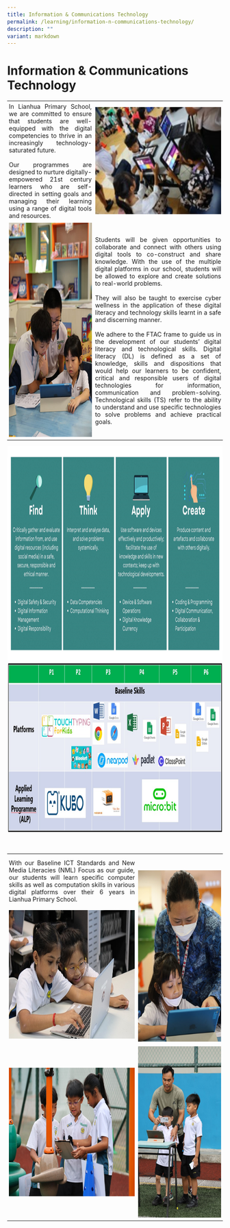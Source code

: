 ```yaml
---
title: Information & Communications Technology
permalink: /learning/information-n-communications-technology/
description: ""
variant: markdown
---
```

<h1><strong>Information &amp; Communications Technology</strong></h1>

<table style="border-collapse: collapse;">
  <tbody>
		<tr>
    <td style="text-align: justify; padding: 4px;  width: 40%;">In Lianhua Primary School, we are committed to ensure that students are well-equipped with the digital competencies to thrive in an increasingly technology-saturated future. <br><br>Our programmes are designed to nurture digitally-empowered 21st century learners who are self-directed in setting goals and managing their learning using a range of digital tools and resources. 
			</td>
    <td style="text-align: justify; padding: 4px;  width: 60%;"><img style="width:400px;height:250px;" src="/images/Learning/Ict/ICTpic3.jpg"></td>
  </tr>
  <tr>
    <td style="text-align: justify; padding: 4px;"><img style="width:400px;height:500px;" src="/images/Learning/Ict/ICTpic4.jpg"></td>
    <td style="text-align: justify; padding: 4px;">Students will be given opportunities to collaborate and connect with others using digital tools to co-construct and share knowledge. With the use of the multiple digital platforms in our school, students will be allowed to explore and create solutions to real-world problems. <br><br>They will also be taught to exercise cyber wellness in the application of these digital literacy and technology skills learnt in a safe and discerning manner.<br><br>We adhere to the FTAC frame to guide us in the development of our students’ digital literacy and technological skills. Digital literacy (DL) is defined as a set of knowledge, skills and dispositions that would help our learners to be confident, critical and responsible users of digital technologies for information, communication and problem-solving. Technological skills (TS) refer to the ability to understand and use specific technologies to solve problems and achieve practical goals.</td>
  </tr>
</tbody>
</table>


<p><img style="width:1000px;height:500px;" src="/images/Learning/Ict/ICTpic1.png">
<br>
<img style="width:900px;height:400px;" src="/images/Learning/Ict/ICTpic2.png"></p>
<br>

<table style="border-collapse: collapse;">
  <tbody>
		<tr>
			<td style="text-align: justify; padding: 4px; width: 50%;">With our Baseline ICT Standards and New Media Literacies (NML) Focus as our guide, our students will learn specific computer skills as well as computation skills in various digital platforms over their 6 years in Lianhua Primary School. <br><br><img style="width:400px;height:300px;" src="/images/Learning/Ict/ICTpic5.jpg">
			</td>
    <td style="text-align: justify; padding: 4px;width: 50%;"><br><br><img style="width:450px;height:400px;" src="/images/Learning/Ict/ICTpic6.jpg"></td>
  </tr>
  <tr>
    <td style="text-align: justify; padding: 4px; width: 60%;"><img style="width:400px;height:300px;" src="/images/Learning/Ict/ICTpic7.jpg"></td>
    <td style="text-align: justify; padding: 4px; width: 40%;"><img style="width:300px;height:400px;" src="/images/Learning/Ict/ICTpic8.jpg"></td>
  </tr>
</tbody>
</table>